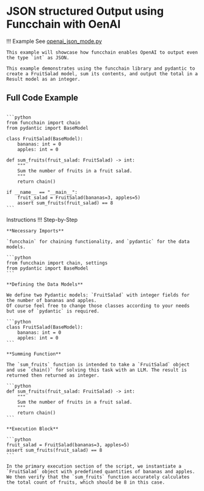 <!-- markdownlint-disable MD033 MD046 -->
# JSON structured Output using Funcchain with OenAI

!!! Example
    See [openai_json_mode.py](https://github.com/shroominic/funcchain/blob/main/examples/openai_json_mode.py)

    This example will showcase how funcchain enables OpenAI to output even the type `int` as JSON.

    This example demonstrates using the funcchain library and pydantic to create a FruitSalad model, sum its contents, and output the total in a Result model as an integer.

## Full Code Example

<pre><code id="codeblock">
```python
from funcchain import chain
from pydantic import BaseModel

class FruitSalad(BaseModel):
    bananas: int = 0
    apples: int = 0

def sum_fruits(fruit_salad: FruitSalad) -> int:
    """
    Sum the number of fruits in a fruit salad.
    """
    return chain()

if __name__ == "__main__":
    fruit_salad = FruitSalad(bananas=3, apples=5)
    assert sum_fruits(fruit_salad) == 8
```
</code></pre>

Instructions
!!! Step-by-Step

    **Necessary Imports**

    `funcchain` for chaining functionality, and `pydantic` for the data models.
    
    ```python
    from funcchain import chain, settings
    from pydantic import BaseModel
    ```

    **Defining the Data Models**
    
    We define two Pydantic models: `FruitSalad` with integer fields for the number of bananas and apples.
    Of course feel free to change those classes according to your needs but use of `pydantic` is required.
    
    ```python
    class FruitSalad(BaseModel):
        bananas: int = 0
        apples: int = 0
    ```

    **Summing Function**
    
    The `sum_fruits` function is intended to take a `FruitSalad` object and use `chain()` for solving this task with an LLM. The result is returned then returned as integer.
    
    ```python
    def sum_fruits(fruit_salad: FruitSalad) -> int:
        """
        Sum the number of fruits in a fruit salad.
        """
        return chain()
    ```

    **Execution Block**
    
    ```python
    fruit_salad = FruitSalad(bananas=3, apples=5)
    assert sum_fruits(fruit_salad) == 8
    ```

    In the primary execution section of the script, we instantiate a `FruitSalad` object with predefined quantities of bananas and apples. We then verify that the `sum_fruits` function accurately calculates the total count of fruits, which should be 8 in this case.
